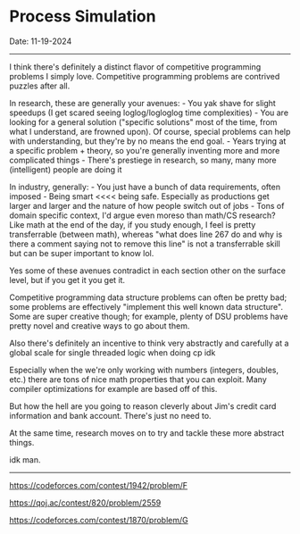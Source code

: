 # Process Simulation 

Date: 11-19-2024

---

I think there's definitely a distinct flavor of competitive programming problems I simply love. Competitive programming problems are contrived puzzles after all. 

In research, these are generally your avenues:
    - You yak shave for slight speedups (I get scared seeing loglog/logloglog time complexities)
    - You are looking for a general solution ("specific solutions" most of the time, from what I understand, are frowned upon). Of course, special problems can help with understanding, but they're by no means the end goal. 
    - Years trying at a specific problem + theory, so you're generally inventing more and more complicated things 
    - There's prestiege in research, so many, many more (intelligent) people are doing it

In industry, generally:
    - You just have a bunch of data requirements, often imposed
    - Being smart <<<< being safe. Especially as productions get larger and larger and the nature of how people switch out of jobs
    - Tons of domain specific context, I'd argue even moreso than math/CS research? Like math at the end of the day, if you study enough, I feel is pretty transferrable (between math), whereas "what does line 267 do and why is there a comment saying not to remove this line" is not a transferrable skill but can be super important to know lol. 

Yes some of these avenues contradict in each section other on the surface level, but if you get it you get it.


Competitive programming data structure problems can often be pretty bad; some problems are effectively "implement this well known data structure". Some are super creative though; for example, plenty of DSU problems have pretty novel and creative ways to go about them. 

Also there's definitely an incentive to think very abstractly and carefully at a global scale for single threaded logic when doing cp idk 



Especially when the we're only working with numbers (integers, doubles, etc.) there are tons of nice math properties that you can exploit. Many compiler optimizations for example are based off of this. 

But how the hell are you going to reason cleverly about Jim's credit card information and bank account. There's just no need to. 

At the same time, research moves on to try and tackle these more abstract things. 

idk man. 



---


https://codeforces.com/contest/1942/problem/F



https://qoj.ac/contest/820/problem/2559



https://codeforces.com/contest/1870/problem/G

